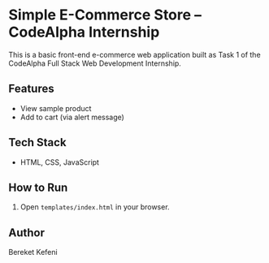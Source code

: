 # Simple E-Commerce Store – CodeAlpha Internship

This is a basic front-end e-commerce web application built as Task 1 of the CodeAlpha Full Stack Web Development Internship.

## Features
- View sample product
- Add to cart (via alert message)

## Tech Stack
- HTML, CSS, JavaScript

## How to Run
1. Open `templates/index.html` in your browser.

## Author
Bereket Kefeni
